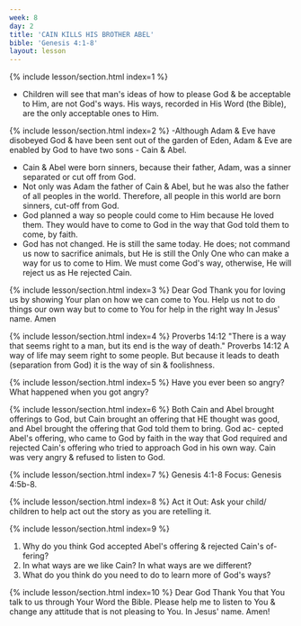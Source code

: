 ```yaml
---
week: 8
day: 2
title: 'CAIN KILLS HIS BROTHER ABEL'
bible: 'Genesis 4:1-8'
layout: lesson
---
```



{% include lesson/section.html index=1 %}
- Children will see that man's ideas of how to please God & be acceptable to Him, are not God's ways. His ways, recorded in His Word (the Bible), are the only acceptable ones to Him.


{% include lesson/section.html index=2 %}
 -Although Adam & Eve have disobeyed God & have been sent out of the garden of Eden, Adam & Eve are enabled by God to have two sons - Cain & Abel.
- Cain & Abel were born sinners, because their father, Adam, was a sinner separated or cut off from God.
- Not only was Adam the father of Cain & Abel, but he was also the father of all peoples in the world. Therefore, all people in this world are born sinners, cut-off from God.
- God planned a way so people could come to Him because He loved them. They would have to come to God in the way that God told them to come, by faith.
- God has not changed. He is still the same today. He does; not command us now to sacrifice animals, but He is still the Only One who can make a way for us to come to Him. We must come God's way, otherwise, He will reject us as He rejected Cain.


{% include lesson/section.html index=3 %}
Dear God Thank you for loving us by showing Your plan on how we can come to You. Help us not to do things our own way but to come to You for help in the right way In Jesus' name. Amen


{% include lesson/section.html index=4 %}
Proverbs 14:12 "There is a way that seems right to a man, but its end is the way of death." Proverbs 14:12 A way of life may seem right to some people. But because it leads to death (separation from God) it is the way of sin & foolishness.


{% include lesson/section.html index=5 %}
Have you ever been so angry? What happened when you got angry?

{% include lesson/section.html index=6 %}
Both Cain and Abel brought offerings to God, but Cain brought an offering that HE thought was good, and Abel brought the offering that God told them to bring. God ac- cepted Abel's offering, who came to God by faith in the way that God required and rejected Cain's offering who tried to approach God in his own way. Cain was very angry & refused to listen to God.



{% include lesson/section.html index=7 %}
Genesis 4:1-8 Focus: Genesis 4:5b-8.


{% include lesson/section.html index=8 %}
Act it Out: Ask your child/ children to help act out the story as you are retelling it.


{% include lesson/section.html index=9 %}
1. Why do you think God accepted Abel's offering & rejected Cain's of- fering?
2. In what ways are we like Cain? In what ways are we different?
3. What do you think do you need to do to learn more of God's ways?


{% include lesson/section.html index=10 %}
Dear God Thank You that You talk to us through Your Word the Bible. Please help me to listen to You & change any attitude that is not pleasing to You. In Jesus' name. Amen!



